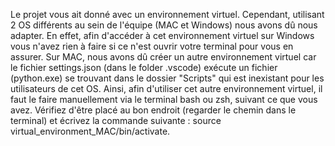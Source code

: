 Le projet vous ait donné avec un environnement virtuel. Cependant, utilisant 2 OS différents au sein de l'équipe (MAC et Windows) nous avons dû nous adapter. 
En effet, afin d'accéder à cet environnement virtuel sur Windows vous n'avez rien à faire si ce n'est ouvrir votre terminal pour vous en assurer. 
Sur MAC, nous avons dû créer un autre environnement virtuel car le fichier settings.json (dans le folder .vscode) exécute un fichier (python.exe) se trouvant dans le dossier "Scripts" qui est inexistant pour les utilisateurs de cet OS. Ainsi, afin d'utiliser cet autre environnement virtuel, il faut le faire manuellement via le terminal bash ou zsh, suivant ce que vous avez. Vérifiez d'être placé au bon endroit (regarder le chemin dans le terminal) et écrivez la commande suivante : source virtual_environment_MAC/bin/activate.